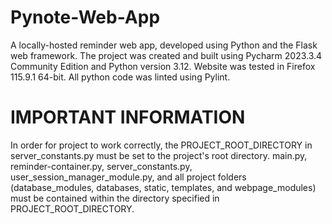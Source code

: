 # Pynote-Web-App
A locally-hosted reminder web app, developed using Python and the Flask web framework. The project was created and built using Pycharm 2023.3.4 Community Edition and Python version 3.12. Website was tested in Firefox 115.9.1 64-bit. All python code was linted using Pylint.

# IMPORTANT INFORMATION
In order for project to work correctly, the PROJECT_ROOT_DIRECTORY in server_constants.py must be set to the project's root directory. main.py, reminder-container.py, server_constants.py, user_session_manager_module.py, and all project folders (database_modules, databases, static, templates, and webpage_modules) must be contained within the directory specified in PROJECT_ROOT_DIRECTORY.
